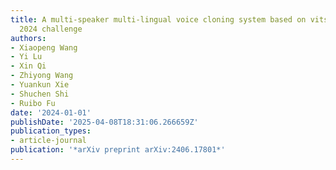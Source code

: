 ```yaml
---
title: A multi-speaker multi-lingual voice cloning system based on vits2 for limmits
  2024 challenge
authors:
- Xiaopeng Wang
- Yi Lu
- Xin Qi
- Zhiyong Wang
- Yuankun Xie
- Shuchen Shi
- Ruibo Fu
date: '2024-01-01'
publishDate: '2025-04-08T18:31:06.266659Z'
publication_types:
- article-journal
publication: '*arXiv preprint arXiv:2406.17801*'
---
```

